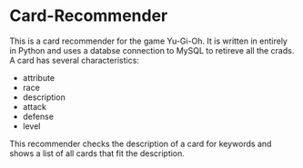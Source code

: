 # Card-Recommender

This is a card recommender for the game Yu-Gi-Oh. It is written in entirely in Python and uses a databse connection to MySQL to retireve all the crads.
A card has several characteristics:
- attribute
- race
- description
- attack
- defense
- level

This recommender checks the description of a card for keywords and shows a list of all cards that fit the description.

